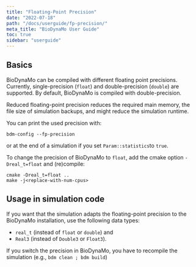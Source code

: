 ```yaml
---
title: "Floating-Point Precision"
date: "2022-07-18"
path: "/docs/userguide/fp-precision/"
meta_title: "BioDynaMo User Guide"
toc: true
sidebar: "userguide"
---
```


## Basics

BioDynaMo can be compiled with different floating point precisions.
Currently, single-precision (`float`) and double-precision (`double`) are supported.
By default, BioDynaMo is compiled with double-precision.

Reduced floating-point precision reduces the required main memory, the file size of simulation backups, and might reduce the simulation runtime.
 
You can print the used precision with:

```
bdm-config --fp-precision
```

or at the end of a simulation if you set `Param::statistics`to `true`.


To change the precision of BioDynaMo to `float`, add the cmake option `-Dreal_t=float` and (re)compile: 

```
cmake -Dreal_t=float ..
make -j<replace-with-num-cpus> 
```

## Usage in simulation code

If you want that the simulation adapts the floating-point precision to the BioDynaMo installation, use the following data types: 

* `real_t` (instead of `float` or `double`) and 
* `Real3` (instead of `Double3` or `Float3`).

If you switch the precision in BioDynaMo, you have to recompile the simulation (e.g., `bdm clean ; bdm build`)
